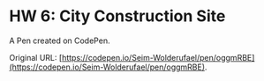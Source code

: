 # HW 6: City Construction Site

A Pen created on CodePen.

Original URL: [https://codepen.io/Seim-Wolderufael/pen/oggmRBE](https://codepen.io/Seim-Wolderufael/pen/oggmRBE).

